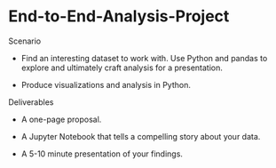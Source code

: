# End-to-End-Analysis-Project

Scenario

- Find an interesting dataset to work with. Use Python and pandas to explore and ultimately craft analysis for a presentation. 

- Produce visualizations and analysis in Python.

Deliverables

- A one-page proposal.

- A Jupyter Notebook that tells a compelling story about your data.

- A 5-10 minute presentation of your findings.

